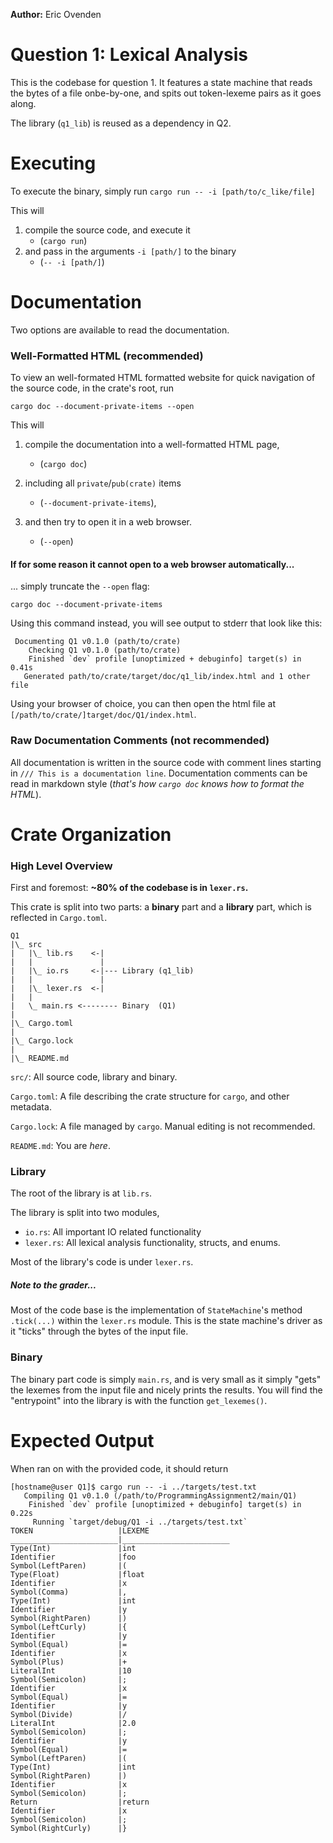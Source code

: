 **Author:** Eric Ovenden

# Question 1: Lexical Analysis

This is the codebase for question 1. It features a state machine that reads the bytes of a file onbe-by-one, and spits out token-lexeme pairs as it goes along.

The library (`q1_lib`) is reused as a dependency in Q2.

# Executing

To execute the binary, simply run
`cargo run -- -i [path/to/c_like/file]`

This will
1. compile the source code, and execute it
    - (`cargo run`)
2. and pass in the arguments `-i [path/]` to the binary
    - (`-- -i [path/]`)

# Documentation

Two options are available to read the documentation.

### Well-Formatted HTML (recommended)
To view an well-formated HTML formatted website for quick navigation of the source code, in the crate's root, run 

`cargo doc --document-private-items --open`

This will
1. compile the documentation into a well-formatted HTML page,
    - (`cargo doc`)

2. including all `private`/`pub(crate)` items
    - (`--document-private-items`),

3. and then try to open it in a web browser.
    - (`--open`)

#### If for some reason it cannot open to a web browser automatically...

... simply truncate the `--open` flag:

`cargo doc --document-private-items`

Using this command instead, you will see output to stderr that look like this:
```
 Documenting Q1 v0.1.0 (path/to/crate)
    Checking Q1 v0.1.0 (path/to/crate)
    Finished `dev` profile [unoptimized + debuginfo] target(s) in 0.41s
   Generated path/to/crate/target/doc/q1_lib/index.html and 1 other file
```

Using your browser of choice, you can then open the html file at `[/path/to/crate/]target/doc/Q1/index.html`.

### Raw Documentation Comments (not recommended)
All documentation is written in the source code with comment lines starting in `/// This is a documentation line`. Documentation comments can be read in markdown style (*that's how `cargo doc` knows how to format the HTML*).

# Crate Organization

### High Level Overview

First and foremost: **~80% of the codebase is in `lexer.rs`.**

This crate is split into two parts: a **binary** part and a **library** part, which is reflected in `Cargo.toml`.

```
Q1
|\_ src
|   |\_ lib.rs    <-|
|   |               |
|   |\_ io.rs     <-|--- Library (q1_lib)
|   |               |
|   |\_ lexer.rs  <-|
|   |
|   \_ main.rs <-------- Binary  (Q1)
|
|\_ Cargo.toml
|
|\_ Cargo.lock
|
|\_ README.md
```

`src/`: All source code, library and binary.

`Cargo.toml`: A file describing the crate structure for `cargo`, and other metadata.

`Cargo.lock`: A file managed by `cargo`. Manual editing is not recommended.

`README.md`: You are *here*.

### Library

The root of the library is at `lib.rs`.

The library is split into two modules,
- `io.rs`: All important IO related functionality
- `lexer.rs`: All lexical analysis functionality, structs, and enums.

Most of the library's code is under `lexer.rs`.

##### Note to the grader...
Most of the code base is the implementation of `StateMachine`'s method `.tick(...)` within the `lexer.rs` module. This is the state machine's driver as it "ticks" through the bytes of the input file.

### Binary

The binary part code is simply `main.rs`, and is very small as it simply "gets" the lexemes from the input file and nicely prints the results. You will find the "entrypoint" into the library is with the function `get_lexemes()`.

# Expected Output
When ran on with the provided code, it should return
```
[hostname@user Q1]$ cargo run -- -i ../targets/test.txt
   Compiling Q1 v0.1.0 (/path/to/ProgrammingAssignment2/main/Q1)
    Finished `dev` profile [unoptimized + debuginfo] target(s) in 0.22s
     Running `target/debug/Q1 -i ../targets/test.txt`
TOKEN                   |LEXEME
________________________|________________________
Type(Int)               |int
Identifier              |foo
Symbol(LeftParen)       |(
Type(Float)             |float
Identifier              |x
Symbol(Comma)           |,
Type(Int)               |int
Identifier              |y
Symbol(RightParen)      |)
Symbol(LeftCurly)       |{
Identifier              |y
Symbol(Equal)           |=
Identifier              |x
Symbol(Plus)            |+
LiteralInt              |10
Symbol(Semicolon)       |;
Identifier              |x
Symbol(Equal)           |=
Identifier              |y
Symbol(Divide)          |/
LiteralInt              |2.0
Symbol(Semicolon)       |;
Identifier              |y
Symbol(Equal)           |=
Symbol(LeftParen)       |(
Type(Int)               |int
Symbol(RightParen)      |)
Identifier              |x
Symbol(Semicolon)       |;
Return                  |return
Identifier              |x
Symbol(Semicolon)       |;
Symbol(RightCurly)      |}

```